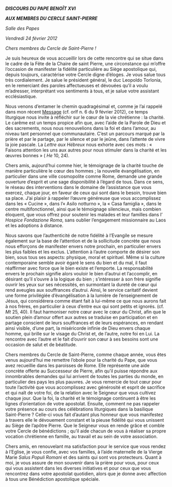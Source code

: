 ***DISCOURS DU PAPE BENOÎT XVI***

***AUX MEMBRES DU CERCLE SAINT-PIERRE***

*Salle des Papes*

*Vendredi 24 février 2012*

*Chers membres du Cercle de Saint-Pierre !*

Je suis heureux de vous accueillir lors de cette rencontre qui se situe dans le cadre de la Fête de la Chaire de saint Pierre, une circonstance qui m’offre l’occasion de manifester la fidélité particulière au Siège apostolique qui, depuis toujours, caractérise votre Cercle digne d’éloges. Je vous salue tous très cordialement. Je salue le président général, le duc Leopoldo Torlonia, en le remerciant des paroles affectueuses et dévouées qu’il a voulu m’adresser, interprétant vos sentiments à tous, et je salue votre assistant ecclésiastique.

Nous venons d’entamer le chemin quadragésimal et, comme je l’ai rappelé dans mon récent [Message](/content/benedict-xvi/fr/messages/lent/documents/hf_ben-xvi_mes_20111103_lent-2012.html) (cf. orlf n. 6 du 9 février 2012), ce temps liturgique nous invite à réfléchir sur le cœur de la vie chrétienne : la charité. Le carême est un temps propice afin que, avec l’aide de la Parole de Dieu et des sacrements, nous nous renouvelions dans la foi et dans l’amour, au niveau tant personnel que communautaire. C’est un parcours marqué par la prière et par le partage, par le silence et par le jeûne, dans l’attente de vivre la joie pascale. La *Lettre aux Hébreux* nous exhorte avec ces mots : « Faisons attention les uns aux autres pour nous stimuler dans la charité et les œuvres bonnes » ( *He* 10, 24).

Chers amis, aujourd’hui comme hier, le témoignage de la charité touche de manière particulière le cœur des hommes ; la nouvelle évangélisation, en particulier dans une ville cosmopolite comme Rome, demande une grande ouverture d’esprit et une sage disponibilité à l’égard de tous. Dans ce sens, le réseau des interventions dans le domaine de l’assistance que vous exercez, chaque jour, en faveur de ceux qui sont dans le besoin, trouve bien sa place. J’ai plaisir à rappeler l’œuvre généreuse que vous accomplissez dans les « Cucine », dans l’« Asilo notturno », la « Casa famiglia », dans le centre multifonctionnel, ainsi que le témoignage silencieux, mais combien éloquent, que vous offrez pour soutenir les malades et leur familles dans l’ *Hospice Fondazione Roma*, sans oublier l’engagement missionnaire au Laos et les adoptions à distance.

Nous savons que l’authenticité de notre fidélité à l’Evangile se mesure également sur la base de l’attention et de la sollicitude concrète que nous nous efforçons de manifester envers notre prochain, en particulier envers les plus faibles et les exclus. L’attention à l’autre comporte de désirer son bien, sous tous ses aspects: physique, moral et spirituel. Même si la culture contemporaine semble avoir égaré le sens du bien et du mal, il faut réaffirmer avec force que le bien existe et l’emporte. La responsabilité envers le prochain signifie alors vouloir le bien d’autrui et l’accomplir, en désirant qu’il s’ouvre à la logique du bien ; s’intéresser à son frère signifie ouvrir les yeux sur ses nécessités, en surmontant la dureté de cœur qui rend aveugles aux souffrances d’autrui. Ainsi, le service caritatif devient une forme privilégiée d’évangélisation à la lumière de l’enseignement de Jésus, qui considérera comme étant fait à lui-même ce que nous aurons fait à nos frères, en particulier à ceux d’entre eux qui sont petits et ignorés. (cf. *Mt* 25, 40). Il faut harmoniser notre cœur avec le cœur du Christ, afin que le soutien plein d’amour offert aux autres se traduise en participation et en partage conscient de leurs souffrances et de leurs espérances, en rendant ainsi visible, d’une part, la miséricorde infinie de Dieu envers chaque homme, qui brille sur le visage du Christ et, de l’autre, notre foi en Lui. La rencontre avec l’autre et le fait d’ouvrir son cœur à ses besoins sont une occasion de salut et de béatitude.

Chers membres du Cercle de Saint-Pierre, comme chaque année, vous êtes venus aujourd’hui me remettre l’obole pour la charité du Pape, que vous avez recueillie dans les paroisses de Rome. Elle représente une aide concrète offerte au Successeur de Pierre, afin qu’il puisse répondre aux innombrables demandes qui lui arrivent de toutes les parties du monde, en particulier des pays les plus pauvres. Je vous remercie de tout cœur pour toute l’activité que vous accomplissez avec générosité et esprit de sacrifice et qui naît de votre foi, de la relation avec le Seigneur que vous cultivez chaque jour. Que la foi, la charité et le témoignage continuent à être les lignes d’orientation de votre apostolat. Ensuite, comment ne pas rappeler votre présence au cours des célébrations liturgiques dans la basilique Saint-Pierre ? Celle-ci vous fait d’autant plus honneur que vous manifestez à travers elle le dévouement constant et la pieuse fidélité qui vous unissent au Siège de l’apôtre Pierre. Que le Seigneur vous en rende grâce et comble votre Cercle de bénédictions ; qu’il aide chacun de vous à réaliser sa propre vocation chrétienne en famille, au travail et au sein de votre association.

Chers amis, en renouvelant ma satisfaction pour le service que vous rendez à l’Eglise, je vous confie, avec vos familles, à l’aide maternelle de la Vierge Marie *Salus Populi Romani* et des saints qui sont vos protecteurs. Quant à moi, je vous assure de mon souvenir dans la prière pour vous, pour ceux qui vous assistent dans les diverses initiatives et pour ceux que vous rencontrez dans votre apostolat quotidien, alors que je donne avec affection à tous une Bénédiction apostolique spéciale.